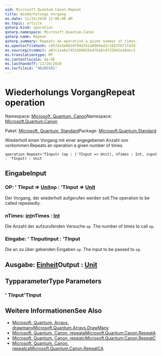 ```yaml
---
uid: Microsoft.Quantum.Canon.Repeat
title: Wiederholungs Vorgang
ms.date: 11/25/2020 12:00:00 AM
ms.topic: article
qsharp.kind: operation
qsharp.namespace: Microsoft.Quantum.Canon
qsharp.name: Repeat
qsharp.summary: Repeats an operation a given number of times.
ms.openlocfilehash: cd572e5e082df94d762a0869ad2c1923fb71fd3d
ms.sourcegitcommit: a87c1aa8e7453360025e47ba614f25b02ea84ec3
ms.translationtype: MT
ms.contentlocale: de-DE
ms.lasthandoff: 11/26/2020
ms.locfileid: "96205591"
---
```

# <a name="repeat-operation"></a><span data-ttu-id="ad429-102">Wiederholungs Vorgang</span><span class="sxs-lookup"><span data-stu-id="ad429-102">Repeat operation</span></span>

<span data-ttu-id="ad429-103">Namespace: [Microsoft. Quantum. Canon](xref:Microsoft.Quantum.Canon)</span><span class="sxs-lookup"><span data-stu-id="ad429-103">Namespace: [Microsoft.Quantum.Canon](xref:Microsoft.Quantum.Canon)</span></span>

<span data-ttu-id="ad429-104">Paket: [Microsoft. Quantum. Standard](https://nuget.org/packages/Microsoft.Quantum.Standard)</span><span class="sxs-lookup"><span data-stu-id="ad429-104">Package: [Microsoft.Quantum.Standard](https://nuget.org/packages/Microsoft.Quantum.Standard)</span></span>


<span data-ttu-id="ad429-105">Wiederholt einen Vorgang mit einer angegebenen Anzahl von vorkommen.</span><span class="sxs-lookup"><span data-stu-id="ad429-105">Repeats an operation a given number of times.</span></span>

```qsharp
operation Repeat<'TInput> (op : ('TInput => Unit), nTimes : Int, input : 'TInput) : Unit
```


## <a name="input"></a><span data-ttu-id="ad429-106">Eingabe</span><span class="sxs-lookup"><span data-stu-id="ad429-106">Input</span></span>

### <a name="op--tinput--unit"></a><span data-ttu-id="ad429-107">OP: ' TInput => [Unit](xref:microsoft.quantum.lang-ref.unit)</span><span class="sxs-lookup"><span data-stu-id="ad429-107">op : 'TInput => [Unit](xref:microsoft.quantum.lang-ref.unit)</span></span> 

<span data-ttu-id="ad429-108">Der Vorgang, der wiederholt aufgerufen werden soll.</span><span class="sxs-lookup"><span data-stu-id="ad429-108">The operation to be called repeatedly.</span></span>


### <a name="ntimes--int"></a><span data-ttu-id="ad429-109">nTimes: [int](xref:microsoft.quantum.lang-ref.int)</span><span class="sxs-lookup"><span data-stu-id="ad429-109">nTimes : [Int](xref:microsoft.quantum.lang-ref.int)</span></span>

<span data-ttu-id="ad429-110">Die Anzahl der aufzurufenden Versuche `op` .</span><span class="sxs-lookup"><span data-stu-id="ad429-110">The number of times to call `op`.</span></span>


### <a name="input--tinput"></a><span data-ttu-id="ad429-111">Eingabe: ' TInput</span><span class="sxs-lookup"><span data-stu-id="ad429-111">input : 'TInput</span></span>

<span data-ttu-id="ad429-112">Die an zu über gebenden Eingaben `op` .</span><span class="sxs-lookup"><span data-stu-id="ad429-112">The input to be passed to `op`.</span></span>



## <a name="output--unit"></a><span data-ttu-id="ad429-113">Ausgabe: [Einheit](xref:microsoft.quantum.lang-ref.unit)</span><span class="sxs-lookup"><span data-stu-id="ad429-113">Output : [Unit](xref:microsoft.quantum.lang-ref.unit)</span></span>



## <a name="type-parameters"></a><span data-ttu-id="ad429-114">Typparameter</span><span class="sxs-lookup"><span data-stu-id="ad429-114">Type Parameters</span></span>

### <a name="tinput"></a><span data-ttu-id="ad429-115">' TInput</span><span class="sxs-lookup"><span data-stu-id="ad429-115">'TInput</span></span>



## <a name="see-also"></a><span data-ttu-id="ad429-116">Weitere Informationen</span><span class="sxs-lookup"><span data-stu-id="ad429-116">See Also</span></span>

- [<span data-ttu-id="ad429-117">Microsoft. Quantum. Arrays. drawmany</span><span class="sxs-lookup"><span data-stu-id="ad429-117">Microsoft.Quantum.Arrays.DrawMany</span></span>](xref:Microsoft.Quantum.Arrays.DrawMany)
- [<span data-ttu-id="ad429-118">Microsoft. Quantum. Canon. repeata</span><span class="sxs-lookup"><span data-stu-id="ad429-118">Microsoft.Quantum.Canon.RepeatA</span></span>](xref:Microsoft.Quantum.Canon.RepeatA)
- [<span data-ttu-id="ad429-119">Microsoft. Quantum. Canon. repeatc</span><span class="sxs-lookup"><span data-stu-id="ad429-119">Microsoft.Quantum.Canon.RepeatC</span></span>](xref:Microsoft.Quantum.Canon.RepeatC)
- [<span data-ttu-id="ad429-120">Microsoft. Quantum. Canon. repeatca</span><span class="sxs-lookup"><span data-stu-id="ad429-120">Microsoft.Quantum.Canon.RepeatCA</span></span>](xref:Microsoft.Quantum.Canon.RepeatCA)